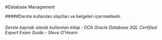 #Database Management


#####Derste kullanılan slaytları ve belgeleri içermektedir.

###### Derste kaynak olarak kullanılan kitap : OCA Oracle Database SQL Certified Expert Exam Guide - Steve O’Hearn
